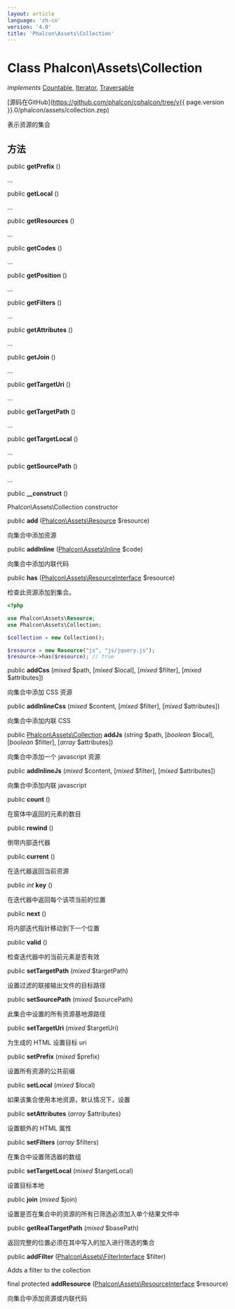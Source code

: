 ```yaml
---
layout: article
language: 'zh-cn'
version: '4.0'
title: 'Phalcon\Assets\Collection'
---
```

# Class **Phalcon\Assets\Collection**

*implements* [Countable](https://php.net/manual/en/class.countable.php), [Iterator](https://php.net/manual/en/class.iterator.php), [Traversable](https://php.net/manual/en/class.traversable.php)

[源码在GitHub](https://github.com/phalcon/cphalcon/tree/v{{ page.version }}.0/phalcon/assets/collection.zep)

表示资源的集合

## 方法

public **getPrefix** ()

...

public **getLocal** ()

...

public **getResources** ()

...

public **getCodes** ()

...

public **getPosition** ()

...

public **getFilters** ()

...

public **getAttributes** ()

...

public **getJoin** ()

...

public **getTargetUri** ()

...

public **getTargetPath** ()

...

public **getTargetLocal** ()

...

public **getSourcePath** ()

...

public **__construct** ()

Phalcon\Assets\Collection constructor

public **add** ([Phalcon\Assets\Resource](Phalcon_Assets_Resource) $resource)

向集合中添加资源

public **addInline** ([Phalcon\Assets\Inline](Phalcon_Assets_Inline) $code)

向集合中添加内联代码

public **has** ([Phalcon\Assets\ResourceInterface](Phalcon_Assets_ResourceInterface) $resource)

检查此资源添加到集合。

```php
<?php

use Phalcon\Assets\Resource;
use Phalcon\Assets\Collection;

$collection = new Collection();

$resource = new Resource("js", "js/jquery.js");
$resource->has($resource); // true

```

public **addCss** (*mixed* $path, [*mixed* $local], [*mixed* $filter], [*mixed* $attributes])

向集合中添加 CSS 资源

public **addInlineCss** (*mixed* $content, [*mixed* $filter], [*mixed* $attributes])

向集合中添加内联 CSS

public [Phalcon\Assets\Collection](Phalcon_Assets_Collection) **addJs** (*string* $path, [*boolean* $local], [*boolean* $filter], [*array* $attributes])

向集合中添加一个 javascript 资源

public **addInlineJs** (*mixed* $content, [*mixed* $filter], [*mixed* $attributes])

向集合中添加内联 javascript

public **count** ()

在窗体中返回的元素的数目

public **rewind** ()

倒带内部迭代器

public **current** ()

在迭代器返回当前资源

public *int* **key** ()

在迭代器中返回每个该项当前的位置

public **next** ()

将内部迭代指针移动到下一个位置

public **valid** ()

检查迭代器中的当前元素是否有效

public **setTargetPath** (*mixed* $targetPath)

设置过滤的联接输出文件的目标路径

public **setSourcePath** (*mixed* $sourcePath)

此集合中设置的所有资源基地源路径

public **setTargetUri** (*mixed* $targetUri)

为生成的 HTML 设置目标 uri

public **setPrefix** (*mixed* $prefix)

设置所有资源的公共前缀

public **setLocal** (*mixed* $local)

如果该集合使用本地资源，默认情况下，设置

public **setAttributes** (*array* $attributes)

设置额外的 HTML 属性

public **setFilters** (*array* $filters)

在集合中设置筛选器的数组

public **setTargetLocal** (*mixed* $targetLocal)

设置目标本地

public **join** (*mixed* $join)

设置是否在集合中的资源的所有已筛选必须加入单个结果文件中

public **getRealTargetPath** (*mixed* $basePath)

返回完整的位置必须在其中写入的加入进行筛选的集合

public **addFilter** ([Phalcon\Assets\FilterInterface](Phalcon_Assets_FilterInterface) $filter)

Adds a filter to the collection

final protected **addResource** ([Phalcon\Assets\ResourceInterface](Phalcon_Assets_ResourceInterface) $resource)

向集合中添加资源或内联代码